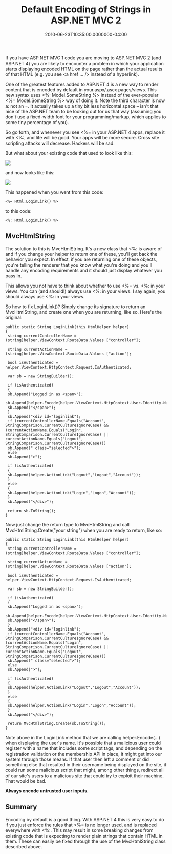 ﻿---
title: Default Encoding of Strings in ASP.NET MVC 2
date: "2010-06-23T10:35:00.0000000-04:00"
description: If you have ASP.NET MVC 1 code you are moving to ASP.NET MVC 2 (and ASP.NET 4) you are likely to encounter a problem in which your application starts displaying encoded HTML on the page
featuredImage: img/default-encoding-of-strings-in-asp-net-mvc-2-featured.png
---

If you have ASP.NET MVC 1 code you are moving to ASP.NET MVC 2 (and ASP.NET 4) you are likely to encounter a problem in which your application starts displaying encoded HTML on the page rather than the actual results of that HTML (e.g. you see <a href … /> instead of a hyperlink).

One of the greatest features added to ASP.NET 4 is a new way to render content that is encoded by default in your.aspx/.ascx pages/views. This new syntax uses <%: Model.SomeString %> instead of the ever-popular <%= Model.SomeString %> way of doing it. Note the third character is now a: not an =. It actually takes up a tiny bit less horizontal space – isn't that nice of the ASP.NET team to be looking out for us that way (assuming you don't use a fixed-width font for your programming/markup, which applies to some tiny percentage of you).

So go forth, and whenever you see <%= in your ASP.NET 4 apps, replace it with <%:, and life will be good. Your apps will be more secure. Cross site scripting attacks will decrease. Hackers will be sad.

But what about your existing code that used to look like this:

![](/img/login.png)

and now looks like this:

![](/img/login-2.png)

This happened when you went from this code:

```
<%= Html.LoginLink() %>
```

to this code:

```
<%: Html.LoginLink() %>
```

## MvcHtmlString

The solution to this is MvcHtmlString. It's a new class that <%: is aware of and if you change your helper to return one of these, you'll get back the behavior you expect. In effect, if you are returning one of these objects, you're telling the renderer that you know what you're doing and you'll handle any encoding requirements and it should just display whatever you pass in.

This allows you not have to think about whether to use <%= vs. <%: in your views. You can (and should!) always use <%: in your views. I say again, you should always use <%: in your views.

So how to fix LoginLink()? Simply change its signature to return an MvcHtmlString, and create one when you are returning, like so. Here's the original:

```
public static String LoginLink(this HtmlHelper helper)
{
 string currentControllerName = (string)helper.ViewContext.RouteData.Values ["controller"];

 string currentActionName = (string)helper.ViewContext.RouteData.Values ["action"];

 bool isAuthenticated = helper.ViewContext.HttpContext.Request.IsAuthenticated;

 var sb = new StringBuilder();

 if (isAuthenticated)
 {
 sb.Append("Logged in as <span>");
 sb.Append(helper.Encode(helper.ViewContext.HttpContext.User.Identity.Name));
 sb.Append("</span>");
 }
 sb.Append("<div id="loginlink");
 if (currentControllerName.Equals("Account", StringComparison.CurrentCultureIgnoreCase) && (currentActionName.Equals("Login", StringComparison.CurrentCultureIgnoreCase) || currentActionName.Equals("Logout", StringComparison.CurrentCultureIgnoreCase)))
 sb.Append(" class="selected">");
 else
 sb.Append(">");

 if (isAuthenticated)
 {
 sb.Append(helper.ActionLink("Logout","Logout","Account"));
 }
 else
 {
 sb.Append(helper.ActionLink("Login","Logon","Account"));
 }
 sb.Append("</div>");

 return sb.ToString();
}
```

Now just change the return type to MvcHtmlString and call MvcHtmlString.Create("your string") when you are ready to return, like so:

```
public static String LoginLink(this HtmlHelper helper)
{
 string currentControllerName = (string)helper.ViewContext.RouteData.Values ["controller"];

 string currentActionName = (string)helper.ViewContext.RouteData.Values ["action"];

 bool isAuthenticated = helper.ViewContext.HttpContext.Request.IsAuthenticated;

 var sb = new StringBuilder();

 if (isAuthenticated)
 {
 sb.Append("Logged in as <span>");
 sb.Append(helper.Encode(helper.ViewContext.HttpContext.User.Identity.Name));
 sb.Append("</span>");
 }
 sb.Append("<div id="loginlink");
 if (currentControllerName.Equals("Account", StringComparison.CurrentCultureIgnoreCase) && (currentActionName.Equals("Login", StringComparison.CurrentCultureIgnoreCase) || currentActionName.Equals("Logout", StringComparison.CurrentCultureIgnoreCase)))
 sb.Append(" class="selected">");
 else
 sb.Append(">");

 if (isAuthenticated)
 {
 sb.Append(helper.ActionLink("Logout","Logout","Account"));
 }
 else
 {
 sb.Append(helper.ActionLink("Login","Logon","Account"));
 }
 sb.Append("</div>");

 return MvcHtmlString.Create(sb.ToString());
}
```

Note above in the LoginLink method that we are calling helper.Encode(…) when displaying the user's name. It's possible that a malicious user could register with a name that includes some script tags, and depending on the registration validation or the membership API in place, it might get into our system through those means. If that user then left a comment or did something else that resulted in their username being displayed on the site, it could run some malicious script that might, among other things, redirect all of our site's users to a malicious site that could try to exploit their machine. That would be bad.

**Always encode untrusted user inputs.**

## Summary

Encoding by default is a good thing. With ASP.NET 4 this is very easy to do if you just enforce the rules that <%= is no longer used, and is replaced everywhere with <%:. This may result in some breaking changes from existing code that is expecting to render plain strings that contain HTML in them. These can easily be fixed through the use of the MvcHtmlString class described above.

